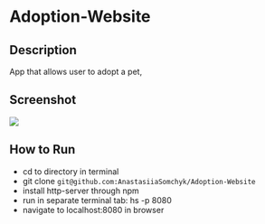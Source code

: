 # Adoption-Website

## Description

App that allows user to adopt a pet,

## Screenshot

<img src="https://media.giphy.com/media/kh7anlwtJSYxuKLxw0/giphy.gif">

## How to Run

* cd to directory in terminal
* git clone ````git@github.com:AnastasiiaSomchyk/Adoption-Website````
* install http-server through npm
* run in separate terminal tab: hs -p 8080
* navigate to localhost:8080 in browser
